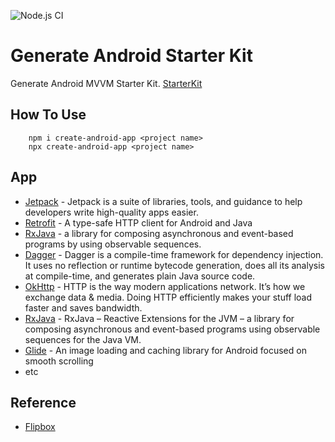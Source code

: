 ![Node.js CI](https://github.com/wahyupermadie/android-npm-generator/workflows/Node.js%20CI/badge.svg)

# Generate Android Starter Kit

Generate Android MVVM Starter Kit.
[StarterKit](https://github.com/wahyupermadie/android-starterpack)

## How To Use
```
    npm i create-android-app <project name>
    npx create-android-app <project name>
```

## App
* [Jetpack](https://developer.android.com/jetpack/?gclid=CjwKCAjwtajrBRBVEiwA8w2Q8E7yXdD2mDo40oB3ZFEMv7CkG_5_yG8fogXFI6C2fYIIVHbK0KOiExoCiTIQAvD_BwE) - Jetpack is a suite of libraries, tools, and guidance to help developers write high-quality apps easier.
* [Retrofit](https://github.com/square/retrofit) - A type-safe HTTP client for Android and Java
* [RxJava](https://github.com/ReactiveX/RxJava) - a library for composing asynchronous and event-based programs by using observable sequences.
* [Dagger](https://github.com/google/dagger) - Dagger is a compile-time framework for dependency injection. It uses no reflection or runtime bytecode generation, does all its analysis at compile-time, and generates plain Java source code.
* [OkHttp](https://github.com/square/okhttp/) - HTTP is the way modern applications network. It’s how we exchange data & media. Doing HTTP efficiently makes your stuff load faster and saves bandwidth.
* [RxJava](https://github.com/ReactiveX/RxJava) - RxJava – Reactive Extensions for the JVM – a library for composing asynchronous and event-based programs using observable sequences for the Java VM.
* [Glide](https://github.com/bumptech/glide) - An image loading and caching library for Android focused on smooth scrolling
* etc

## Reference
* [Flipbox](https://github.com/flipboxstudio/mvvm-starter-config)